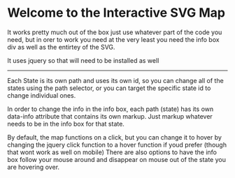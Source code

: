 <h1>Welcome to the Interactive SVG Map</h1>

It works pretty much out of the box just use whatever part of the code you need, but in orer to work you need at the very least you need 
the info box div as well as the entirtey of the SVG.

It uses jquery so that will need to be installed as well

<hr>

Each State is its own path and uses its own id, so you can change all of the states using the path selector, or you can target the specific
state id to change individual ones.

In order to change the info in the info box, each path (state) has its own data-info attribute that contains its own markup. Just markup whatever
needs to be in the info box for that state.

By default, the map functions on a click, but you can change it to hover by changing the jquery click function to a hover function if youd prefer (though that wont work as well on mobile)
There are also options to have the info box follow your mouse around and disappear on mouse out of the state you are hovering over.
